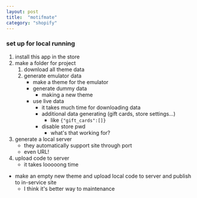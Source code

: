 ```yaml
---
layout: post
title:  "motifmate"
category: "shopify"
---
```

### set up for local running
1. install this app in the store
1. make a folder for project
    1. download all theme data
    1. generate emulator data
        - make a theme for the emulator
        - generate dummy data
            - making a new theme
        - use live data
            - it takes much time for downloading data
            - additional data generating (gift cards, store settings...)
                - like `{"gift_cards":[]}`
            - disable store pwd
                - what's that working for?
1. generate a local server
    - they automatically support site through port
    - even URL!
1. upload code to server
    - it takes looooong time


- make an empty new theme and upload local code to server and publish to in-service site
    - I think it's better way to maintenance
